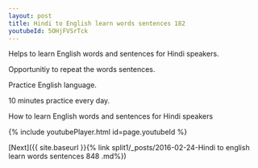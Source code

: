 ```yaml
---
layout: post
title: Hindi to English learn words sentences 182 
youtubeId: 5OHjFVSrTck
---
```

 
 
Helps to learn English words and sentences for Hindi speakers.

Opportunitiy to repeat the words sentences. 

Practice English language. 
 
10 minutes practice every day. 
 
How to learn English words and sentences for Hindi speakers 
 
{% include youtubePlayer.html id=page.youtubeId %}
 
 
[Next]({{ site.baseurl }}{% link  split1/_posts/2016-02-24-Hindi to english learn words sentences 848 .md%})
 
